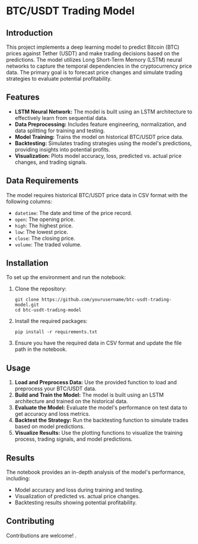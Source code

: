 
<h1>BTC/USDT Trading Model</h1>

<h2>Introduction</h2>
<p>This project implements a deep learning model to predict Bitcoin (BTC) prices against Tether (USDT) and make trading decisions based on the predictions. The model utilizes Long Short-Term Memory (LSTM) neural networks to capture the temporal dependencies in the cryptocurrency price data. The primary goal is to forecast price changes and simulate trading strategies to evaluate potential profitability.</p>

<h2>Features</h2>
<ul>
<li><strong>LSTM Neural Network:</strong> The model is built using an LSTM architecture to effectively learn from sequential data.</li>
<li><strong>Data Preprocessing:</strong> Includes feature engineering, normalization, and data splitting for training and testing.</li>
<li><strong>Model Training:</strong> Trains the model on historical BTC/USDT price data.</li>
<li><strong>Backtesting:</strong> Simulates trading strategies using the model's predictions, providing insights into potential profits.</li>
<li><strong>Visualization:</strong> Plots model accuracy, loss, predicted vs. actual price changes, and trading signals.</li>
</ul>

<h2>Data Requirements</h2>
<p>The model requires historical BTC/USDT price data in CSV format with the following columns:</p>
<ul>
<li><code>datetime</code>: The date and time of the price record.</li>
<li><code>open</code>: The opening price.</li>
<li><code>high</code>: The highest price.</li>
<li><code>low</code>: The lowest price.</li>
<li><code>close</code>: The closing price.</li>
<li><code>volume</code>: The traded volume.</li>
</ul>

<h2>Installation</h2>
<p>To set up the environment and run the notebook:</p>
<ol>
<li>Clone the repository:
<pre><code>git clone https://github.com/yourusername/btc-usdt-trading-model.git
cd btc-usdt-trading-model
</code></pre></li>
<li>Install the required packages:
<pre><code>pip install -r requirements.txt
</code></pre></li>
<li>Ensure you have the required data in CSV format and update the file path in the notebook.</li>
</ol>

<h2>Usage</h2>
<ol>
<li><strong>Load and Preprocess Data:</strong> Use the provided function to load and preprocess your BTC/USDT data.</li>
<li><strong>Build and Train the Model:</strong> The model is built using an LSTM architecture and trained on the historical data.</li>
<li><strong>Evaluate the Model:</strong> Evaluate the model's performance on test data to get accuracy and loss metrics.</li>
<li><strong>Backtest the Strategy:</strong> Run the backtesting function to simulate trades based on model predictions.</li>
<li><strong>Visualize Results:</strong> Use the plotting functions to visualize the training process, trading signals, and model predictions.</li>
</ol>

<h2>Results</h2>
<p>The notebook provides an in-depth analysis of the model's performance, including:</p>
<ul>
<li>Model accuracy and loss during training and testing.</li>
<li>Visualization of predicted vs. actual price changes.</li>
<li>Backtesting results showing potential profitability.</li>
</ul>

<h2>Contributing</h2>
<p>Contributions are welcome! .</p>



